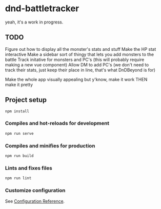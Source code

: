 # dnd-battletracker
yeah, it's a work in progress.

## TODO
Figure out how to display all the monster's stats and stuff
Make the HP stat interactive
Make a sidebar sort of thingy that lets you add monsters to the battle
Track initative for monsters and PC's (this will probably require making a new vue component)
Allow DM to add PC's (we don't need to track their stats, just keep their place in line, that's what DnDBeyond is for)

Make the whole app visually appealing but y'know, make it work THEN make it pretty

## Project setup
```
npm install
```

### Compiles and hot-reloads for development
```
npm run serve
```

### Compiles and minifies for production
```
npm run build
```

### Lints and fixes files
```
npm run lint
```

### Customize configuration
See [Configuration Reference](https://cli.vuejs.org/config/).

